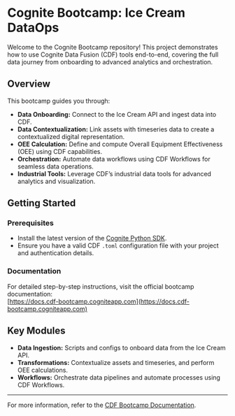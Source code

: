 # Cognite Bootcamp: Ice Cream DataOps

Welcome to the Cognite Bootcamp repository! This project demonstrates how to use Cognite Data Fusion (CDF) tools end-to-end, covering the full data journey from onboarding to advanced analytics and orchestration.

## Overview

This bootcamp guides you through:
- **Data Onboarding:** Connect to the Ice Cream API and ingest data into CDF.
- **Data Contextualization:** Link assets with timeseries data to create a contextualized digital representation.
- **OEE Calculation:** Define and compute Overall Equipment Effectiveness (OEE) using CDF capabilities.
- **Orchestration:** Automate data workflows using CDF Workflows for seamless data operations.
- **Industrial Tools:** Leverage CDF’s industrial data tools for advanced analytics and visualization.

## Getting Started

### Prerequisites
- Install the latest version of the [Cognite Python SDK](https://cognite-sdk-python.readthedocs-hosted.com/en/latest/).
- Ensure you have a valid CDF `.toml` configuration file with your project and authentication details.

### Documentation

For detailed step-by-step instructions, visit the official bootcamp documentation:  
[https://docs.cdf-bootcamp.cogniteapp.com](https://docs.cdf-bootcamp.cogniteapp.com)

## Key Modules

- **Data Ingestion:** Scripts and configs to onboard data from the Ice Cream API.
- **Transformations:** Contextualize assets and timeseries, and perform OEE calculations.
- **Workflows:** Orchestrate data pipelines and automate processes using CDF Workflows.

---

For more information, refer to the [CDF Bootcamp Documentation](https://docs.cdf-bootcamp.cogniteapp.com).